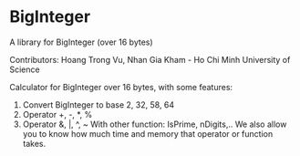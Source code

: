 # BigInteger
A library for BigInteger (over 16 bytes)

Contributors: Hoang Trong Vu, Nhan Gia Kham - Ho Chi Minh University of Science

Calculator for BigInteger over 16 bytes, with some features:

1. Convert BigInteger to base 2, 32, 58, 64
2. Operator +, -, *, %
3. Operator &, |, ^, ~
With other function: IsPrime, nDigits,..
We also allow you to know how much time and memory that operator or function takes.

